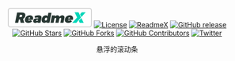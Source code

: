 <div align="center">
  
[![ReadmeX][readmex-image]][readmex-url]
[![License](https://img.shields.io/github/license/alibaba/fastjson2?color=4D7A97&logo=apache)](https://www.apache.org/licenses/LICENSE-2.0.html)
[![ReadmeX]()](https://github.com/CodePhiliaX/Chat2DB)
[![GitHub release](https://img.shields.io/github/release/chat2db/Chat2DB)](https://github.com/chat2db/Chat2DB/releases)
[![GitHub Stars](https://img.shields.io/github/stars/chat2db/Chat2DB)](https://github.com/chat2db/Chat2DB/stargazers)
[![GitHub Forks](https://img.shields.io/github/forks/chat2db/Chat2DB)](https://github.com/chat2db/Chat2DB/fork)
[![GitHub Contributors](https://img.shields.io/github/contributors/chat2db/Chat2DB)](https://github.com/chat2db/Chat2DB/graphs/contributors)
[![Twitter](https://img.shields.io/twitter/follow/AntDesignUI.svg?label=Chat2DB)](https://twitter.com/intent/tweet?text=Chat2DB-An%20intelligent%20and%20versatile%20general-purpose%20SQL%20client%20and%20reporting%20tool%20for%20databases%20which%20integrates%20ChatGPT%20capabilities.&url=https://github.com/chat2db/Chat2DB&hashtags=ChatGPT,AGI,SQL%20Client,Reporting%20tool)

[readmex-image]: https://raw.githubusercontent.com/CodePhiliaX/resource-trusteeship/main/readmex.svg
[readmex-url]: https://readmex.com/CodePhiliaX/Chat2DB

悬浮的滚动条

</div>

